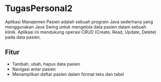 # TugasPersonal2

Aplikasi Manajemen Pasien adalah sebuah program Java sederhana yang menggunakan Java Swing untuk mengelola data pasien dalam sebuah klinik. Aplikasi ini mendukung operasi CRUD (Create, Read, Update, Delete) pada data pasien.

## Fitur

- Tambah, ubah, hapus data pasien
- Navigasi antar pasien
- Menampilkan daftar pasien dalam format teks dan tabel